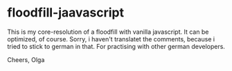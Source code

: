 # floodfill-jaavascript
This is my core-resolution of a floodfill with vanilla javascript. It can be optimized, of course.
Sorry, i haven't translatet the comments, because i tried to stick to german in that. For practising with other german developers.

Cheers, 
Olga
